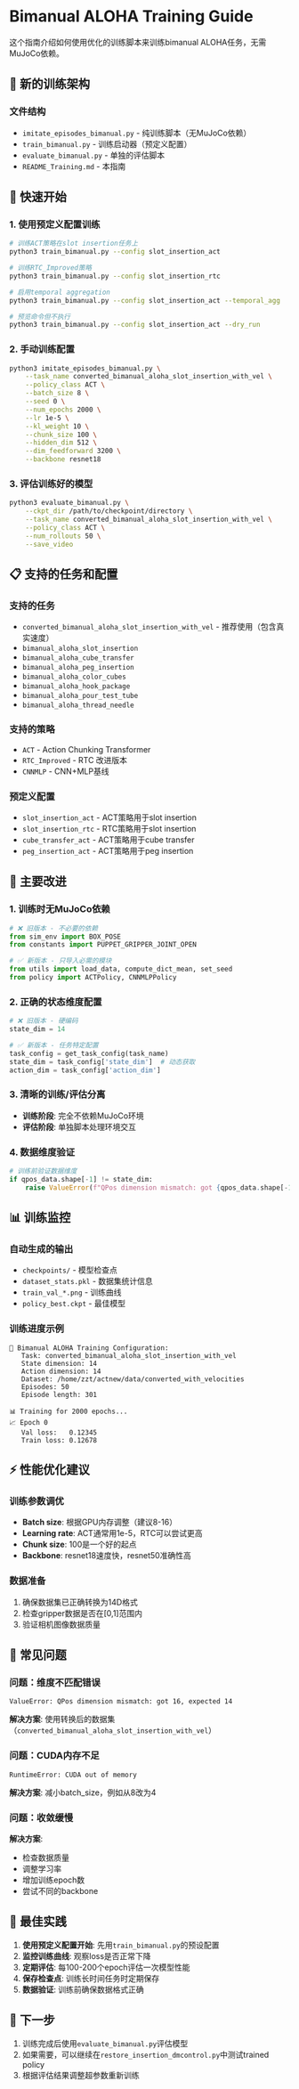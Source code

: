 # Bimanual ALOHA Training Guide

这个指南介绍如何使用优化的训练脚本来训练bimanual ALOHA任务，无需MuJoCo依赖。

## 🎯 新的训练架构

### 文件结构
- `imitate_episodes_bimanual.py` - 纯训练脚本（无MuJoCo依赖）
- `train_bimanual.py` - 训练启动器（预定义配置）
- `evaluate_bimanual.py` - 单独的评估脚本
- `README_Training.md` - 本指南

## 🚀 快速开始

### 1. 使用预定义配置训练

```bash
# 训练ACT策略在slot insertion任务上
python3 train_bimanual.py --config slot_insertion_act

# 训练RTC_Improved策略
python3 train_bimanual.py --config slot_insertion_rtc

# 启用temporal aggregation
python3 train_bimanual.py --config slot_insertion_act --temporal_agg

# 预览命令但不执行
python3 train_bimanual.py --config slot_insertion_act --dry_run
```

### 2. 手动训练配置

```bash
python3 imitate_episodes_bimanual.py \
    --task_name converted_bimanual_aloha_slot_insertion_with_vel \
    --policy_class ACT \
    --batch_size 8 \
    --seed 0 \
    --num_epochs 2000 \
    --lr 1e-5 \
    --kl_weight 10 \
    --chunk_size 100 \
    --hidden_dim 512 \
    --dim_feedforward 3200 \
    --backbone resnet18
```

### 3. 评估训练好的模型

```bash
python3 evaluate_bimanual.py \
    --ckpt_dir /path/to/checkpoint/directory \
    --task_name converted_bimanual_aloha_slot_insertion_with_vel \
    --policy_class ACT \
    --num_rollouts 50 \
    --save_video
```

## 📋 支持的任务和配置

### 支持的任务
- `converted_bimanual_aloha_slot_insertion_with_vel` - 推荐使用（包含真实速度）
- `bimanual_aloha_slot_insertion`
- `bimanual_aloha_cube_transfer`
- `bimanual_aloha_peg_insertion`
- `bimanual_aloha_color_cubes`
- `bimanual_aloha_hook_package`
- `bimanual_aloha_pour_test_tube`
- `bimanual_aloha_thread_needle`

### 支持的策略
- `ACT` - Action Chunking Transformer
- `RTC_Improved` - RTC 改进版本  
- `CNNMLP` - CNN+MLP基线

### 预定义配置
- `slot_insertion_act` - ACT策略用于slot insertion
- `slot_insertion_rtc` - RTC策略用于slot insertion
- `cube_transfer_act` - ACT策略用于cube transfer
- `peg_insertion_act` - ACT策略用于peg insertion

## 🔧 主要改进

### 1. 训练时无MuJoCo依赖
```python
# ❌ 旧版本 - 不必要的依赖
from sim_env import BOX_POSE
from constants import PUPPET_GRIPPER_JOINT_OPEN

# ✅ 新版本 - 只导入必需的模块
from utils import load_data, compute_dict_mean, set_seed
from policy import ACTPolicy, CNNMLPPolicy
```

### 2. 正确的状态维度配置
```python
# ❌ 旧版本 - 硬编码
state_dim = 14

# ✅ 新版本 - 任务特定配置
task_config = get_task_config(task_name)
state_dim = task_config['state_dim']  # 动态获取
action_dim = task_config['action_dim']
```

### 3. 清晰的训练/评估分离
- **训练阶段**: 完全不依赖MuJoCo环境
- **评估阶段**: 单独脚本处理环境交互

### 4. 数据维度验证
```python
# 训练前验证数据维度
if qpos_data.shape[-1] != state_dim:
    raise ValueError(f"QPos dimension mismatch: got {qpos_data.shape[-1]}, expected {state_dim}")
```

## 📊 训练监控

### 自动生成的输出
- `checkpoints/` - 模型检查点
- `dataset_stats.pkl` - 数据集统计信息
- `train_val_*.png` - 训练曲线
- `policy_best.ckpt` - 最佳模型

### 训练进度示例
```
🤖 Bimanual ALOHA Training Configuration:
   Task: converted_bimanual_aloha_slot_insertion_with_vel
   State dimension: 14
   Action dimension: 14
   Dataset: /home/zzt/actnew/data/converted_with_velocities
   Episodes: 50
   Episode length: 301

📊 Training for 2000 epochs...
📈 Epoch 0
   Val loss:   0.12345
   Train loss: 0.12678
```

## ⚡ 性能优化建议

### 训练参数调优
- **Batch size**: 根据GPU内存调整（建议8-16）
- **Learning rate**: ACT通常用1e-5，RTC可以尝试更高
- **Chunk size**: 100是一个好的起点
- **Backbone**: resnet18速度快，resnet50准确性高

### 数据准备
1. 确保数据集已正确转换为14D格式
2. 检查gripper数据是否在[0,1]范围内
3. 验证相机图像数据质量

## 🐛 常见问题

### 问题：维度不匹配错误
```
ValueError: QPos dimension mismatch: got 16, expected 14
```
**解决方案**: 使用转换后的数据集（`converted_bimanual_aloha_slot_insertion_with_vel`）

### 问题：CUDA内存不足
```
RuntimeError: CUDA out of memory
```
**解决方案**: 减小batch_size，例如从8改为4

### 问题：收敛缓慢
**解决方案**: 
- 检查数据质量
- 调整学习率
- 增加训练epoch数
- 尝试不同的backbone

## 📝 最佳实践

1. **使用预定义配置开始**: 先用`train_bimanual.py`的预设配置
2. **监控训练曲线**: 观察loss是否正常下降
3. **定期评估**: 每100-200个epoch评估一次模型性能
4. **保存检查点**: 训练长时间任务时定期保存
5. **数据验证**: 训练前确保数据格式正确

## 🎯 下一步

1. 训练完成后使用`evaluate_bimanual.py`评估模型
2. 如果需要，可以继续在`restore_insertion_dmcontrol.py`中测试trained policy
3. 根据评估结果调整超参数重新训练